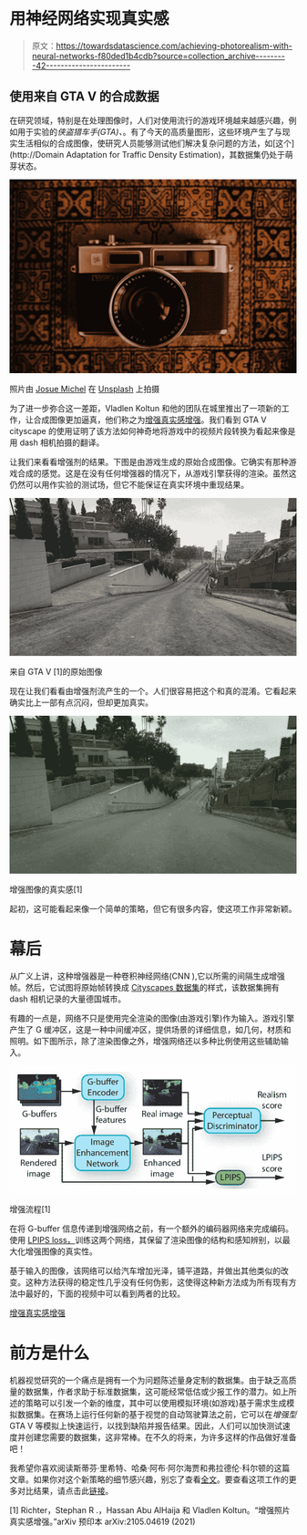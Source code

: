 # 用神经网络实现真实感

> 原文：<https://towardsdatascience.com/achieving-photorealism-with-neural-networks-f80ded1b4cdb?source=collection_archive---------42----------------------->

## 使用来自 GTA V 的合成数据

在研究领域，特别是在处理图像时，人们对使用流行的游戏环境越来越感兴趣，例如用于实验的*侠盗猎车手(GTA)、*。有了今天的高质量图形，这些环境产生了与现实生活相似的合成图像，使研究人员能够测试他们解决复杂问题的方法，如[这个](http://Domain Adaptation for Traffic Density Estimation)，其数据集仍处于萌芽状态。

![](img/d993ea50f1d45c230105c229032412f8.png)

照片由 [Josue Michel](https://unsplash.com/@josuemichelphotography?utm_source=unsplash&utm_medium=referral&utm_content=creditCopyText) 在 [Unsplash](https://unsplash.com/s/photos/camera-old?utm_source=unsplash&utm_medium=referral&utm_content=creditCopyText) 上拍摄

为了进一步弥合这一差距，Vladlen Koltun 和他的团队在城里推出了一项新的工作，让合成图像更加逼真，他们称之为[增强真实感增强](https://intel-isl.github.io/PhotorealismEnhancement/)。我们看到 GTA V cityscape 的使用证明了该方法如何神奇地将游戏中的视频片段转换为看起来像是用 dash 相机拍摄的翻译。

让我们来看看增强剂的结果。下图是由游戏生成的原始合成图像。它确实有那种游戏合成的感觉。这是在没有任何增强器的情况下，从游戏引擎获得的渲染。虽然这仍然可以用作实验的测试场，但它不能保证在真实环境中重现结果。

![](img/dee9b4d03de27285e7bae2b34a6161b9.png)

来自 GTA V [1]的原始图像

现在让我们看看由增强剂流产生的一个。人们很容易把这个和真的混淆。它看起来确实比上一部有点沉闷，但却更加真实。

![](img/a2114338d442f1621fcaeb899eee49c6.png)

增强图像的真实感[1]

起初，这可能看起来像一个简单的策略，但它有很多内容，使这项工作非常新颖。

# **幕后**

从广义上讲，这种增强器是一种卷积神经网络(CNN ),它以所需的间隔生成增强帧。然后，它试图将原始帧转换成 [Cityscapes 数据集](https://www.cityscapes-dataset.com/news/)的样式，该数据集拥有 dash 相机记录的大量德国城市。

有趣的一点是，网络不只是使用完全渲染的图像(由游戏引擎)作为输入。游戏引擎产生了 G 缓冲区，这是一种中间缓冲区，提供场景的详细信息，如几何，材质和照明。如下图所示，除了渲染图像之外，增强网络还以多种比例使用这些辅助输入。

![](img/6f6d2896dc7b3144594ad11adce97db9.png)

增强流程[1]

在将 G-buffer 信息传递到增强网络之前，有一个额外的编码器网络来完成编码。使用 [LPIPS loss，](https://ieeexplore.ieee.org/document/8578166)训练这两个网络，其保留了渲染图像的结构和感知辨别，以最大化增强图像的真实性。

基于输入的图像，该网络可以给汽车增加光泽，铺平道路，并做出其他类似的改变。这种方法获得的稳定性几乎没有任何伪影，这使得这种新方法成为所有现有方法中最好的，下面的视频中可以看到两者的比较。

[增强真实感增强](https://intel-isl.github.io/PhotorealismEnhancement/)

# 前方是什么

机器视觉研究的一个痛点是拥有一个为问题陈述量身定制的数据集。由于缺乏高质量的数据集，作者求助于标准数据集，这可能经常低估或少报工作的潜力。如上所述的策略可以引发一个新的维度，其中可以使用模拟环境(如游戏)基于需求生成模拟数据集。在赛场上运行任何新的基于视觉的自动驾驶算法之前，它可以在*增强型* GTA V 等模拟上快速运行，以找到缺陷并报告结果。因此，人们可以加快测试速度并创建您需要的数据集，这非常棒。在不久的将来，为许多这样的作品做好准备吧！

我希望你喜欢阅读斯蒂芬·里希特、哈桑·阿布·阿尔海贾和弗拉德伦·科尔顿的这篇文章。如果你对这个新策略的细节感兴趣，别忘了查看[全文](http://vladlen.info/papers/EPE.pdf)。要查看这项工作的更多对比结果，请点击此[链接](http://vladlen.info/papers/EPE.pdf)。

[1] Richter，Stephan R .，Hassan Abu AlHaija 和 Vladlen Koltun。“增强照片真实感增强。”arXiv 预印本 arXiv:2105.04619 (2021)
